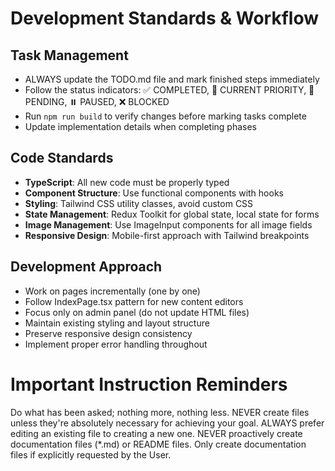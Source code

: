 # Development Standards & Workflow

## Task Management
- ALWAYS update the TODO.md file and mark finished steps immediately
- Follow the status indicators: ✅ COMPLETED, 🚀 CURRENT PRIORITY, 🔄 PENDING, ⏸️ PAUSED, ❌ BLOCKED
- Run `npm run build` to verify changes before marking tasks complete
- Update implementation details when completing phases

## Code Standards
- **TypeScript**: All new code must be properly typed
- **Component Structure**: Use functional components with hooks
- **Styling**: Tailwind CSS utility classes, avoid custom CSS
- **State Management**: Redux Toolkit for global state, local state for forms
- **Image Management**: Use ImageInput components for all image fields
- **Responsive Design**: Mobile-first approach with Tailwind breakpoints

## Development Approach
- Work on pages incrementally (one by one)
- Follow IndexPage.tsx pattern for new content editors
- Focus only on admin panel (do not update HTML files)
- Maintain existing styling and layout structure
- Preserve responsive design consistency
- Implement proper error handling throughout

# Important Instruction Reminders
Do what has been asked; nothing more, nothing less.
NEVER create files unless they're absolutely necessary for achieving your goal.
ALWAYS prefer editing an existing file to creating a new one.
NEVER proactively create documentation files (*.md) or README files. Only create documentation files if explicitly requested by the User.